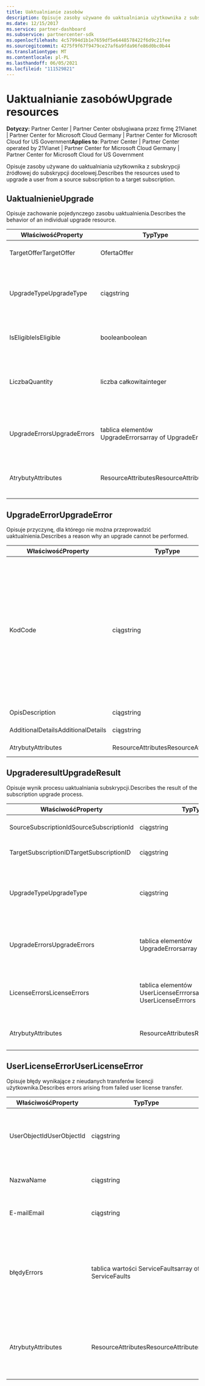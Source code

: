 ```yaml
---
title: Uaktualnianie zasobów
description: Opisuje zasoby używane do uaktualniania użytkownika z subskrypcji źródłowej do subskrypcji docelowej.
ms.date: 12/15/2017
ms.service: partner-dashboard
ms.subservice: partnercenter-sdk
ms.openlocfilehash: 4c57994d1b1e7659df5e6448578422f6d9c21fee
ms.sourcegitcommit: 4275f9f67f9479ce27af6a9fda96fe86d0bc0b44
ms.translationtype: MT
ms.contentlocale: pl-PL
ms.lasthandoff: 06/05/2021
ms.locfileid: "111529821"
---
```

# <a name="upgrade-resources"></a><span data-ttu-id="879c1-103">Uaktualnianie zasobów</span><span class="sxs-lookup"><span data-stu-id="879c1-103">Upgrade resources</span></span>

<span data-ttu-id="879c1-104">**Dotyczy:** Partner Center | Partner Center obsługiwana przez firmę 21Vianet | Partner Center for Microsoft Cloud Germany | Partner Center for Microsoft Cloud for US Government</span><span class="sxs-lookup"><span data-stu-id="879c1-104">**Applies to**: Partner Center | Partner Center operated by 21Vianet | Partner Center for Microsoft Cloud Germany | Partner Center for Microsoft Cloud for US Government</span></span>

<span data-ttu-id="879c1-105">Opisuje zasoby używane do uaktualniania użytkownika z subskrypcji źródłowej do subskrypcji docelowej.</span><span class="sxs-lookup"><span data-stu-id="879c1-105">Describes the resources used to upgrade a user from a source subscription to a target subscription.</span></span>

## <a name="upgrade"></a><span data-ttu-id="879c1-106">Uaktualnienie</span><span class="sxs-lookup"><span data-stu-id="879c1-106">Upgrade</span></span>

<span data-ttu-id="879c1-107">Opisuje zachowanie pojedynczego zasobu uaktualnienia.</span><span class="sxs-lookup"><span data-stu-id="879c1-107">Describes the behavior of an individual upgrade resource.</span></span>

| <span data-ttu-id="879c1-108">Właściwość</span><span class="sxs-lookup"><span data-stu-id="879c1-108">Property</span></span>      | <span data-ttu-id="879c1-109">Typ</span><span class="sxs-lookup"><span data-stu-id="879c1-109">Type</span></span>                   | <span data-ttu-id="879c1-110">Opis</span><span class="sxs-lookup"><span data-stu-id="879c1-110">Description</span></span>                                                                                  |
|---------------|------------------------|----------------------------------------------------------------------------------------------|
| <span data-ttu-id="879c1-111">TargetOffer</span><span class="sxs-lookup"><span data-stu-id="879c1-111">TargetOffer</span></span>   | <span data-ttu-id="879c1-112">Oferta</span><span class="sxs-lookup"><span data-stu-id="879c1-112">Offer</span></span>                  | <span data-ttu-id="879c1-113">Oferta subskrypcji docelowej.</span><span class="sxs-lookup"><span data-stu-id="879c1-113">The offer of the target subscription.</span></span>                                                        |
| <span data-ttu-id="879c1-114">UpgradeType</span><span class="sxs-lookup"><span data-stu-id="879c1-114">UpgradeType</span></span>   | <span data-ttu-id="879c1-115">ciąg</span><span class="sxs-lookup"><span data-stu-id="879c1-115">string</span></span>                 | <span data-ttu-id="879c1-116">Typ uaktualnienia: "brak", \_ "tylko uaktualnienie" lub "uaktualnianie \_ z \_ \_ przeniesieniem licencji".</span><span class="sxs-lookup"><span data-stu-id="879c1-116">The type of upgrade: "none", "upgrade\_only", or "upgrade\_with\_license\_transfer".</span></span>         |
| <span data-ttu-id="879c1-117">IsEligible</span><span class="sxs-lookup"><span data-stu-id="879c1-117">IsEligible</span></span>    | <span data-ttu-id="879c1-118">boolean</span><span class="sxs-lookup"><span data-stu-id="879c1-118">boolean</span></span>                | <span data-ttu-id="879c1-119">Określa, czy można przeprowadzić uaktualnienie.</span><span class="sxs-lookup"><span data-stu-id="879c1-119">Identifies if the upgrade can be performed.</span></span>                                                  |
| <span data-ttu-id="879c1-120">Liczba</span><span class="sxs-lookup"><span data-stu-id="879c1-120">Quantity</span></span>      | <span data-ttu-id="879c1-121">liczba całkowita</span><span class="sxs-lookup"><span data-stu-id="879c1-121">integer</span></span>                | <span data-ttu-id="879c1-122">Ilość nowej oferty do zakupienia.</span><span class="sxs-lookup"><span data-stu-id="879c1-122">The quantity of the new offer to be purchased.</span></span> <span data-ttu-id="879c1-123">Wartość domyślna to ilość subskrypcji źródłowej.</span><span class="sxs-lookup"><span data-stu-id="879c1-123">Defaults to the source subscription quantity.</span></span> |
| <span data-ttu-id="879c1-124">UpgradeErrors</span><span class="sxs-lookup"><span data-stu-id="879c1-124">UpgradeErrors</span></span> | <span data-ttu-id="879c1-125">tablica elementów UpgradeErrors</span><span class="sxs-lookup"><span data-stu-id="879c1-125">array of UpgradeErrors</span></span> | <span data-ttu-id="879c1-126">Przyczyny, dla których nie można przeprowadzić uaktualnienia, jeśli ma to zastosowanie.</span><span class="sxs-lookup"><span data-stu-id="879c1-126">Reasons the upgrade cannot be performed, if applicable.</span></span>                                      |
| <span data-ttu-id="879c1-127">Atrybuty</span><span class="sxs-lookup"><span data-stu-id="879c1-127">Attributes</span></span>    | <span data-ttu-id="879c1-128">ResourceAttributes</span><span class="sxs-lookup"><span data-stu-id="879c1-128">ResourceAttributes</span></span>     | <span data-ttu-id="879c1-129">Atrybuty metadanych odpowiadające uaktualnieniu.</span><span class="sxs-lookup"><span data-stu-id="879c1-129">The metadata attributes corresponding to the upgrade.</span></span>                                        |

## <a name="upgradeerror"></a><span data-ttu-id="879c1-130">UpgradeError</span><span class="sxs-lookup"><span data-stu-id="879c1-130">UpgradeError</span></span>

<span data-ttu-id="879c1-131">Opisuje przyczynę, dla którego nie można przeprowadzić uaktualnienia.</span><span class="sxs-lookup"><span data-stu-id="879c1-131">Describes a reason why an upgrade cannot be performed.</span></span>

| <span data-ttu-id="879c1-132">Właściwość</span><span class="sxs-lookup"><span data-stu-id="879c1-132">Property</span></span>          | <span data-ttu-id="879c1-133">Typ</span><span class="sxs-lookup"><span data-stu-id="879c1-133">Type</span></span>               | <span data-ttu-id="879c1-134">Opis</span><span class="sxs-lookup"><span data-stu-id="879c1-134">Description</span></span>                                                                                                                                                                                                                                                                                                                                                                                     |
|-------------------|--------------------|-------------------------------------------------------------------------------------------------------------------------------------------------------------------------------------------------------------------------------------------------------------------------------------------------------------------------------------------------------------------------------------------------|
| <span data-ttu-id="879c1-135">Kod</span><span class="sxs-lookup"><span data-stu-id="879c1-135">Code</span></span>              | <span data-ttu-id="879c1-136">ciąg</span><span class="sxs-lookup"><span data-stu-id="879c1-136">string</span></span>             | <span data-ttu-id="879c1-137">Kod błędu skojarzony z problemem: "inne", "delegowane uprawnienia administratora wyłączone", "stan subskrypcji nie jest aktywny", "sprzeczne typy usług", "konflikty współbieżności", "wymagany kontekst użytkownika", "dodatki subskrypcji są obecne", "subskrypcja nie ma żadnych ścieżek \_ \_ \_ \_ \_ \_ \_ \_ \_ \_ \_ \_ \_ \_ \_ \_ \_ \_ \_ \_ uaktualniania", "nie \_ \_ \_ \_ \_ \_ znaleziono oferty docelowej subskrypcji" lub "subskrypcja nie została aprowizowana".</span><span class="sxs-lookup"><span data-stu-id="879c1-137">The error code associated with the issue: "other", "delegated\_admin\_permissions\_disabled", "subscription\_status\_not\_active", "conflicting\_service\_types", "concurrency\_conflicts", "user\_context\_required", "subscription\_add\_ons\_present", "subscription\_does\_not\_have\_any\_upgrade\_paths", "subscription\_target\_offer\_not\_found", or "subscription\_not\_provisioned".</span></span> |
| <span data-ttu-id="879c1-138">Opis</span><span class="sxs-lookup"><span data-stu-id="879c1-138">Description</span></span>       | <span data-ttu-id="879c1-139">ciąg</span><span class="sxs-lookup"><span data-stu-id="879c1-139">string</span></span>             | <span data-ttu-id="879c1-140">Przyjazny tekst opisujący błąd.</span><span class="sxs-lookup"><span data-stu-id="879c1-140">Friendly text describing the error.</span></span>                                                                                                                                                                                                                                                                                                                                                             |
| <span data-ttu-id="879c1-141">AdditionalDetails</span><span class="sxs-lookup"><span data-stu-id="879c1-141">AdditionalDetails</span></span> | <span data-ttu-id="879c1-142">ciąg</span><span class="sxs-lookup"><span data-stu-id="879c1-142">string</span></span>             | <span data-ttu-id="879c1-143">Dodatkowe szczegóły dotyczące błędu.</span><span class="sxs-lookup"><span data-stu-id="879c1-143">Additional details regarding the error.</span></span>                                                                                                                                                                                                                                                                                                                                                         |
| <span data-ttu-id="879c1-144">Atrybuty</span><span class="sxs-lookup"><span data-stu-id="879c1-144">Attributes</span></span>        | <span data-ttu-id="879c1-145">ResourceAttributes</span><span class="sxs-lookup"><span data-stu-id="879c1-145">ResourceAttributes</span></span> | <span data-ttu-id="879c1-146">Atrybuty metadanych odpowiadające błędowi.</span><span class="sxs-lookup"><span data-stu-id="879c1-146">The metadata attributes corresponding to the error.</span></span>                                                                                                                                                                                                                                                                                                                                             |

## <a name="upgraderesult"></a><span data-ttu-id="879c1-147">Upgraderesult</span><span class="sxs-lookup"><span data-stu-id="879c1-147">UpgradeResult</span></span>

<span data-ttu-id="879c1-148">Opisuje wynik procesu uaktualniania subskrypcji.</span><span class="sxs-lookup"><span data-stu-id="879c1-148">Describes the result of the subscription upgrade process.</span></span>

| <span data-ttu-id="879c1-149">Właściwość</span><span class="sxs-lookup"><span data-stu-id="879c1-149">Property</span></span>             | <span data-ttu-id="879c1-150">Typ</span><span class="sxs-lookup"><span data-stu-id="879c1-150">Type</span></span>                        | <span data-ttu-id="879c1-151">Opis</span><span class="sxs-lookup"><span data-stu-id="879c1-151">Description</span></span>                                                                          |
|----------------------|-----------------------------|--------------------------------------------------------------------------------------|
| <span data-ttu-id="879c1-152">SourceSubscriptionId</span><span class="sxs-lookup"><span data-stu-id="879c1-152">SourceSubscriptionId</span></span> | <span data-ttu-id="879c1-153">ciąg</span><span class="sxs-lookup"><span data-stu-id="879c1-153">string</span></span>                      | <span data-ttu-id="879c1-154">Identyfikator subskrypcji źródłowej.</span><span class="sxs-lookup"><span data-stu-id="879c1-154">The identifier of the source subscription.</span></span>                                           |
| <span data-ttu-id="879c1-155">TargetSubscriptionID</span><span class="sxs-lookup"><span data-stu-id="879c1-155">TargetSubscriptionID</span></span> | <span data-ttu-id="879c1-156">ciąg</span><span class="sxs-lookup"><span data-stu-id="879c1-156">string</span></span>                      | <span data-ttu-id="879c1-157">Identyfikator subskrypcji docelowej.</span><span class="sxs-lookup"><span data-stu-id="879c1-157">The identifier of the target subscription.</span></span>                                           |
| <span data-ttu-id="879c1-158">UpgradeType</span><span class="sxs-lookup"><span data-stu-id="879c1-158">UpgradeType</span></span>          | <span data-ttu-id="879c1-159">ciąg</span><span class="sxs-lookup"><span data-stu-id="879c1-159">string</span></span>                      | <span data-ttu-id="879c1-160">Typ uaktualnienia: "brak", \_ "tylko uaktualnienie" lub "uaktualnianie \_ z \_ \_ przeniesieniem licencji".</span><span class="sxs-lookup"><span data-stu-id="879c1-160">The type of upgrade: "none", "upgrade\_only", or "upgrade\_with\_license\_transfer".</span></span> |
| <span data-ttu-id="879c1-161">UpgradeErrors</span><span class="sxs-lookup"><span data-stu-id="879c1-161">UpgradeErrors</span></span>        | <span data-ttu-id="879c1-162">tablica elementów UpgradeErrors</span><span class="sxs-lookup"><span data-stu-id="879c1-162">array of UpgradeErrors</span></span>      | <span data-ttu-id="879c1-163">Błędy napotkane podczas próby wykonania uaktualnienia, jeśli ma to zastosowanie.</span><span class="sxs-lookup"><span data-stu-id="879c1-163">Errors encountered while attempting to perform the upgrade, if applicable.</span></span>           |
| <span data-ttu-id="879c1-164">LicenseErrors</span><span class="sxs-lookup"><span data-stu-id="879c1-164">LicenseErrors</span></span>        | <span data-ttu-id="879c1-165">tablica elementów UserLicenseErrrors</span><span class="sxs-lookup"><span data-stu-id="879c1-165">array of UserLicenseErrrors</span></span> | <span data-ttu-id="879c1-166">Błędy napotkane podczas próby migracji licencji użytkowników, jeśli ma to zastosowanie.</span><span class="sxs-lookup"><span data-stu-id="879c1-166">Errors encountered while attempted to migrate user licenses, if applicable.</span></span>          |
| <span data-ttu-id="879c1-167">Atrybuty</span><span class="sxs-lookup"><span data-stu-id="879c1-167">Attributes</span></span>           | <span data-ttu-id="879c1-168">ResourceAttributes</span><span class="sxs-lookup"><span data-stu-id="879c1-168">ResourceAttributes</span></span>          | <span data-ttu-id="879c1-169">Atrybuty metadanych odpowiadające licencji.</span><span class="sxs-lookup"><span data-stu-id="879c1-169">The metadata attributes corresponding to the license.</span></span>                                |

## <a name="userlicenseerror"></a><span data-ttu-id="879c1-170">UserLicenseError</span><span class="sxs-lookup"><span data-stu-id="879c1-170">UserLicenseError</span></span>

<span data-ttu-id="879c1-171">Opisuje błędy wynikające z nieudanych transferów licencji użytkownika.</span><span class="sxs-lookup"><span data-stu-id="879c1-171">Describes errors arising from failed user license transfer.</span></span>

| <span data-ttu-id="879c1-172">Właściwość</span><span class="sxs-lookup"><span data-stu-id="879c1-172">Property</span></span>     | <span data-ttu-id="879c1-173">Typ</span><span class="sxs-lookup"><span data-stu-id="879c1-173">Type</span></span>                   | <span data-ttu-id="879c1-174">Opis</span><span class="sxs-lookup"><span data-stu-id="879c1-174">Description</span></span>                                                               |
|--------------|------------------------|---------------------------------------------------------------------------|
| <span data-ttu-id="879c1-175">UserObjectId</span><span class="sxs-lookup"><span data-stu-id="879c1-175">UserObjectId</span></span> | <span data-ttu-id="879c1-176">ciąg</span><span class="sxs-lookup"><span data-stu-id="879c1-176">string</span></span>                 | <span data-ttu-id="879c1-177">Unikatowa zidentyfikowana obiektu użytkownika.</span><span class="sxs-lookup"><span data-stu-id="879c1-177">The unique identified of the user object.</span></span>                                 |
| <span data-ttu-id="879c1-178">Nazwa</span><span class="sxs-lookup"><span data-stu-id="879c1-178">Name</span></span>         | <span data-ttu-id="879c1-179">ciąg</span><span class="sxs-lookup"><span data-stu-id="879c1-179">string</span></span>                 | <span data-ttu-id="879c1-180">Nazwa użytkownika.</span><span class="sxs-lookup"><span data-stu-id="879c1-180">The name of the user.</span></span>                                                     |
| <span data-ttu-id="879c1-181">E-mail</span><span class="sxs-lookup"><span data-stu-id="879c1-181">Email</span></span>        | <span data-ttu-id="879c1-182">ciąg</span><span class="sxs-lookup"><span data-stu-id="879c1-182">string</span></span>                 | <span data-ttu-id="879c1-183">adres e-mail użytkownika.</span><span class="sxs-lookup"><span data-stu-id="879c1-183">The email of the user.</span></span>                                                    |
| <span data-ttu-id="879c1-184">błędy</span><span class="sxs-lookup"><span data-stu-id="879c1-184">Errors</span></span>       | <span data-ttu-id="879c1-185">tablica wartości ServiceFaults</span><span class="sxs-lookup"><span data-stu-id="879c1-185">array of ServiceFaults</span></span> | <span data-ttu-id="879c1-186">Lista wyjątków zgłaszanych podczas próby przeniesienia licencji użytkownika.</span><span class="sxs-lookup"><span data-stu-id="879c1-186">A list of exceptions thrown when trying to perform user license transfer.</span></span> |
| <span data-ttu-id="879c1-187">Atrybuty</span><span class="sxs-lookup"><span data-stu-id="879c1-187">Attributes</span></span>   | <span data-ttu-id="879c1-188">ResourceAttributes</span><span class="sxs-lookup"><span data-stu-id="879c1-188">ResourceAttributes</span></span>     | <span data-ttu-id="879c1-189">Atrybuty metadanych odpowiadające licencji.</span><span class="sxs-lookup"><span data-stu-id="879c1-189">The metadata attributes corresponding to the license.</span></span>                     |

